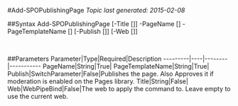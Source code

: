 #Add-SPOPublishingPage
*Topic last generated: 2015-02-08*


##Syntax
    Add-SPOPublishingPage [-Title [<String>]] -PageName [<String>] -PageTemplateName [<String>] [-Publish [<SwitchParameter>]] [-Web [<WebPipeBind>]]

&nbsp;

##Parameters
Parameter|Type|Required|Description
---------|----|--------|-----------
PageName|String|True|
PageTemplateName|String|True|
Publish|SwitchParameter|False|Publishes the page. Also Approves it if moderation is enabled on the Pages library.
Title|String|False|
Web|WebPipeBind|False|The web to apply the command to. Leave empty to use the current web.
